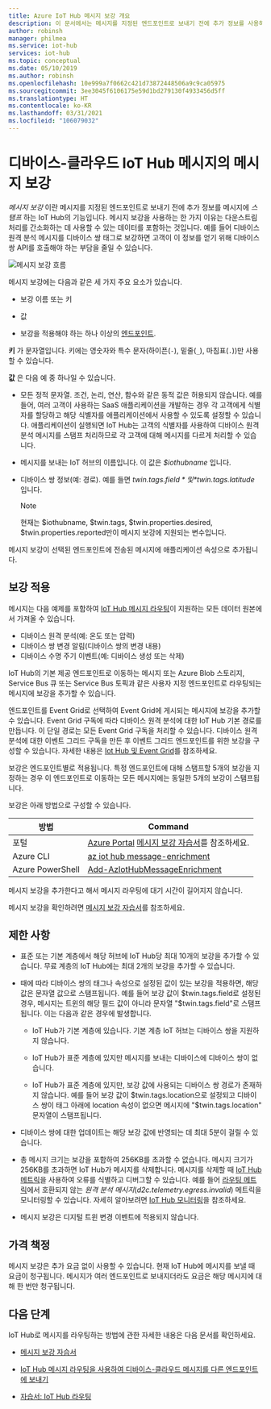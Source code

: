 ```yaml
---
title: Azure IoT Hub 메시지 보강 개요
description: 이 문서에서는 메시지를 지정된 엔드포인트로 보내기 전에 추가 정보를 사용하여 메시지를 스탬프하는 기능을 IoT Hub에 제공하는 메시지 보강을 보여 줍니다.
author: robinsh
manager: philmea
ms.service: iot-hub
services: iot-hub
ms.topic: conceptual
ms.date: 05/10/2019
ms.author: robinsh
ms.openlocfilehash: 10e999a7f0662c421d73872448506a9c9ca05975
ms.sourcegitcommit: 3ee3045f6106175e59d1bd279130f4933456d5ff
ms.translationtype: HT
ms.contentlocale: ko-KR
ms.lasthandoff: 03/31/2021
ms.locfileid: "106079032"
---
```

# <a name="message-enrichments-for-device-to-cloud-iot-hub-messages"></a>디바이스-클라우드 IoT Hub 메시지의 메시지 보강

*메시지 보강* 이란 메시지를 지정된 엔드포인트로 보내기 전에 추가 정보를 메시지에 *스탬프* 하는 IoT Hub의 기능입니다. 메시지 보강을 사용하는 한 가지 이유는 다운스트림 처리를 간소화하는 데 사용할 수 있는 데이터를 포함하는 것입니다. 예를 들어 디바이스 원격 분석 메시지를 디바이스 쌍 태그로 보강하면 고객이 이 정보를 얻기 위해 디바이스 쌍 API를 호출해야 하는 부담을 줄일 수 있습니다.

![메시지 보강 흐름](./media/iot-hub-message-enrichments-overview/message-enrichments-flow.png)

메시지 보강에는 다음과 같은 세 가지 주요 요소가 있습니다.

* 보강 이름 또는 키

* 값

* 보강을 적용해야 하는 하나 이상의 [엔드포인트](iot-hub-devguide-endpoints.md).

**키** 가 문자열입니다. 키에는 영숫자와 특수 문자(하이픈(`-`), 밑줄(`_`), 마침표(`.`))만 사용할 수 있습니다.

**값** 은 다음 예 중 하나일 수 있습니다.

* 모든 정적 문자열. 조건, 논리, 연산, 함수와 같은 동적 값은 허용되지 않습니다. 예를 들어, 여러 고객이 사용하는 SaaS 애플리케이션을 개발하는 경우 각 고객에게 식별자를 할당하고 해당 식별자를 애플리케이션에서 사용할 수 있도록 설정할 수 있습니다. 애플리케이션이 실행되면 IoT Hub는 고객의 식별자를 사용하여 디바이스 원격 분석 메시지를 스탬프 처리하므로 각 고객에 대해 메시지를 다르게 처리할 수 있습니다.

* 메시지를 보내는 IoT 허브의 이름입니다. 이 값은 *$iothubname* 입니다.

* 디바이스 쌍 정보(예: 경로). 예를 들면 *$twin.tags.field* 및 *$twin.tags.latitude* 입니다.

   > [!NOTE]
   > 현재는 $iothubname, $twin.tags, $twin.properties.desired, $twin.properties.reported만이 메시지 보강에 지원되는 변수입니다.

메시지 보강이 선택된 엔드포인트에 전송된 메시지에 애플리케이션 속성으로 추가됩니다.  

## <a name="applying-enrichments"></a>보강 적용

메시지는 다음 예제를 포함하여 [IoT Hub 메시지 라우팅](iot-hub-devguide-messages-d2c.md)이 지원하는 모든 데이터 원본에서 가져올 수 있습니다.

* 디바이스 원격 분석(예: 온도 또는 압력)
* 디바이스 쌍 변경 알림(디바이스 쌍의 변경 내용)
* 디바이스 수명 주기 이벤트(예: 디바이스 생성 또는 삭제)

IoT Hub의 기본 제공 엔드포인트로 이동하는 메시지 또는 Azure Blob 스토리지, Service Bus 큐 또는 Service Bus 토픽과 같은 사용자 지정 엔드포인트로 라우팅되는 메시지에 보강을 추가할 수 있습니다.

엔드포인트를 Event Grid로 선택하여 Event Grid에 게시되는 메시지에 보강을 추가할 수 있습니다. Event Grid 구독에 따라 디바이스 원격 분석에 대한 IoT Hub 기본 경로를 만듭니다. 이 단일 경로는 모든 Event Grid 구독을 처리할 수 있습니다. 디바이스 원격 분석에 대한 이벤트 그리드 구독을 만든 후 이벤트 그리드 엔드포인트를 위한 보강을 구성할 수 있습니다. 자세한 내용은 [Iot Hub 및 Event Grid](iot-hub-event-grid.md)를 참조하세요.

보강은 엔드포인트별로 적용됩니다. 특정 엔드포인트에 대해 스탬프할 5개의 보강을 지정하는 경우 이 엔드포인트로 이동하는 모든 메시지에는 동일한 5개의 보강이 스탬프됩니다.

보강은 아래 방법으로 구성할 수 있습니다.

| **방법** | **Command** |
| ----- | -----| 
| 포털 | [Azure Portal](https://portal.azure.com) [메시지 보강 자습서](tutorial-message-enrichments.md)를 참조하세요. | 
| Azure CLI   | [az iot hub message-enrichment](/cli/azure/iot/hub/message-enrichment) |
| Azure PowerShell | [Add-AzIotHubMessageEnrichment](/powershell/module/az.iothub/add-aziothubmessageenrichment) |

메시지 보강을 추가한다고 해서 메시지 라우팅에 대기 시간이 길어지지 않습니다.

메시지 보강을 확인하려면 [메시지 보강 자습서](tutorial-message-enrichments.md)를 참조하세요.

## <a name="limitations"></a>제한 사항

* 표준 또는 기본 계층에서 해당 허브에 IoT Hub당 최대 10개의 보강을 추가할 수 있습니다. 무료 계층의 IoT Hub에는 최대 2개의 보강을 추가할 수 있습니다.

* 때에 따라 디바이스 쌍의 태그나 속성으로 설정된 값이 있는 보강을 적용하면, 해당 값은 문자열 값으로 스탬프됩니다. 예를 들어 보강 값이 $twin.tags.field로 설정된 경우, 메시지는 트윈의 해당 필드 값이 아니라 문자열 "$twin.tags.field"로 스탬프됩니다. 이는 다음과 같은 경우에 발생합니다.

   * IoT Hub가 기본 계층에 있습니다. 기본 계층 IoT 허브는 디바이스 쌍을 지원하지 않습니다.

   * IoT Hub가 표준 계층에 있지만 메시지를 보내는 디바이스에 디바이스 쌍이 없습니다.

   * IoT Hub가 표준 계층에 있지만, 보강 값에 사용되는 디바이스 쌍 경로가 존재하지 않습니다. 예를 들어 보강 값이 $twin.tags.location으로 설정되고 디바이스 쌍이 태그 아래에 location 속성이 없으면 메시지에 "$twin.tags.location" 문자열이 스탬프됩니다. 

* 디바이스 쌍에 대한 업데이트는 해당 보강 값에 반영되는 데 최대 5분이 걸릴 수 있습니다.

* 총 메시지 크기는 보강을 포함하여 256KB를 초과할 수 없습니다. 메시지 크기가 256KB를 초과하면 IoT Hub가 메시지를 삭제합니다. 메시지를 삭제할 때 [IoT Hub 메트릭](monitor-iot-hub-reference.md#metrics)을 사용하여 오류를 식별하고 디버그할 수 있습니다. 예를 들어 [라우팅 메트릭](monitor-iot-hub-reference.md#routing-metrics)에서 호환되지 않는 *원격 분석 메시지*(*d2c.telemetry.egress.invalid*) 메트릭을 모니터링할 수 있습니다. 자세히 알아보려면 [IoT Hub 모니터링](monitor-iot-hub.md)을 참조하세요.

* 메시지 보강은 디지털 트윈 변경 이벤트에 적용되지 않습니다.

## <a name="pricing"></a>가격 책정

메시지 보강은 추가 요금 없이 사용할 수 있습니다. 현재 IoT Hub에 메시지를 보낼 때 요금이 청구됩니다. 메시지가 여러 엔드포인트로 보내지더라도 요금은 해당 메시지에 대해 한 번만 청구됩니다.

## <a name="next-steps"></a>다음 단계

IoT Hub로 메시지를 라우팅하는 방법에 관한 자세한 내용은 다음 문서를 확인하세요.

* [메시지 보강 자습서](tutorial-message-enrichments.md)

* [IoT Hub 메시지 라우팅을 사용하여 디바이스-클라우드 메시지를 다른 엔드포인트에 보내기](iot-hub-devguide-messages-d2c.md)

* [자습서: IoT Hub 라우팅](tutorial-routing.md)
